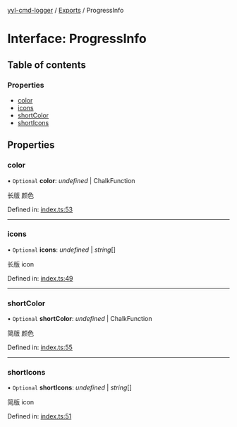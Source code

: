 [yyl-cmd-logger](../README.md) / [Exports](../modules.md) / ProgressInfo

# Interface: ProgressInfo

## Table of contents

### Properties

- [color](progressinfo.md#color)
- [icons](progressinfo.md#icons)
- [shortColor](progressinfo.md#shortcolor)
- [shortIcons](progressinfo.md#shorticons)

## Properties

### color

• `Optional` **color**: *undefined* \| ChalkFunction

长版 颜色

Defined in: [index.ts:53](https://github.com/jackness1208/yyl-cmd-logger/blob/663833b/src/index.ts#L53)

___

### icons

• `Optional` **icons**: *undefined* \| *string*[]

长版 icon

Defined in: [index.ts:49](https://github.com/jackness1208/yyl-cmd-logger/blob/663833b/src/index.ts#L49)

___

### shortColor

• `Optional` **shortColor**: *undefined* \| ChalkFunction

简版 颜色

Defined in: [index.ts:55](https://github.com/jackness1208/yyl-cmd-logger/blob/663833b/src/index.ts#L55)

___

### shortIcons

• `Optional` **shortIcons**: *undefined* \| *string*[]

简版 icon

Defined in: [index.ts:51](https://github.com/jackness1208/yyl-cmd-logger/blob/663833b/src/index.ts#L51)
